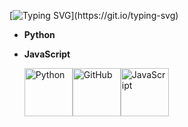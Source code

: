 
[![Typing SVG](https://readme-typing-svg.herokuapp.com?font=Josefin+Sans&pause=1200&color=F79A00&background=1A0CFF00&center=true&vCenter=true&repeat=false&random=true&width=441&height=59&lines=%D0%94%D0%BE%D0%B1%D1%80%D0%BE+%D0%BF%D0%BE%D0%B6%D0%B0%D0%BB%D0%BE%D0%B2%D0%B0%D1%82%D1%8C!;Welcome!)](https://git.io/typing-svg)


- **Python**
- **JavaScript**

  <div style="display: flex; align-items: flex-start;">
  <img src="https://techstack-generator.vercel.app/python-icon.svg" alt="Python" width="77" height="77" />
  <img src="https://techstack-generator.vercel.app/github-icon.svg" alt="GitHub" width="77" height="77" />
  <img src="https://techstack-generator.vercel.app/js-icon.svg" alt="JavaScript" width="77" height="77" />
</div>
